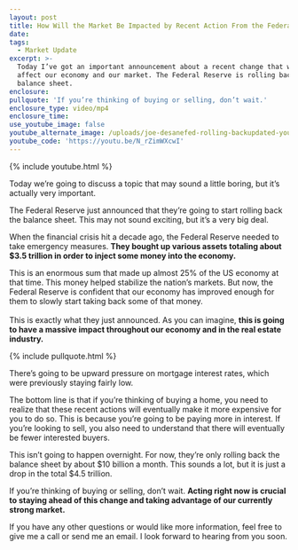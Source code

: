 ```yaml
---
layout: post
title: How Will the Market Be Impacted by Recent Action From the Federal Reserve?
date:
tags:
  - Market Update
excerpt: >-
  Today I’ve got an important announcement about a recent change that will
  affect our economy and our market. The Federal Reserve is rolling back the
  balance sheet.
enclosure:
pullquote: 'If you’re thinking of buying or selling, don’t wait.'
enclosure_type: video/mp4
enclosure_time:
use_youtube_image: false
youtube_alternate_image: /uploads/joe-desanefed-rolling-backupdated-youtube-10.jpg
youtube_code: 'https://youtu.be/N_rZimWXcwI'
---
```



{% include youtube.html %}

Today we’re going to discuss a topic that may sound a little boring, but it’s actually very important.

The Federal Reserve just announced that they’re going to start rolling back the balance sheet. This may not sound exciting, but it’s a very big deal.

When the financial crisis hit a decade ago, the Federal Reserve needed to take emergency measures. **They bought up various assets totaling about $3.5 trillion in order to inject some money into the economy.**

This is an enormous sum that made up almost 25% of the US economy at that time. This money helped stabilize the nation’s markets. But now, the Federal Reserve is confident that our economy has improved enough for them to slowly start taking back some of that money.<br><br>This is exactly what they just announced. As you can imagine, **this is going to have a massive impact throughout our economy and in the real estate industry.**

{% include pullquote.html %}

There’s going to be upward pressure on mortgage interest rates, which were previously staying fairly low.

The bottom line is that if you’re thinking of buying a home, you need to realize that these recent actions will eventually make it more expensive for you to do so. This is because you’re going to be paying more in interest. If you’re looking to sell, you also need to understand that there will eventually be fewer interested buyers.

This isn’t going to happen overnight. For now, they’re only rolling back the balance sheet by about $10 billion a month. This sounds a lot, but it is just a drop in the total $4.5 trillion.

If you’re thinking of buying or selling, don’t wait. **Acting right now is crucial to staying ahead of this change and taking advantage of our currently strong market.**

If you have any other questions or would like more information, feel free to give me a call or send me an email. I look forward to hearing from you soon.